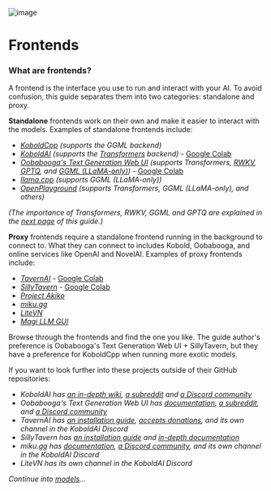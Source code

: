 ![image](https://user-images.githubusercontent.com/55674863/230695241-04ebc080-8fff-4d7e-9e8c-8d5168390150.png)

# Frontends

### What are frontends?

A frontend is the interface you use to run and interact with your AI. To avoid confusion, this guide separates them into two categories: standalone and proxy.

**Standalone** frontends work on their own and make it easier to interact with the models. Examples of standalone frontends include:

- *[KoboldCpp](https://github.com/LostRuins/koboldcpp)* *(supports the GGML backend)*
- *[KoboldAI](https://github.com/KoboldAI/KoboldAI-Client)* *(supports the [Transformers](https://github.com/huggingface/transformers) backend)* - [Google Colab](https://colab.research.google.com/github/KoboldAI/KoboldAI-Client/blob/main/colab/TPU.ipynb)
- *[Oobabooga's Text Generation Web UI](https://github.com/oobabooga/text-generation-webui)* *(supports Transformers, [RWKV](https://github.com/oobabooga/text-generation-webui/blob/main/docs/RWKV-model.md), [GPTQ](https://github.com/oobabooga/text-generation-webui/blob/main/docs/GPTQ-models-(4-bit-mode).md), and [GGML (LLaMA-only)](https://github.com/oobabooga/text-generation-webui/blob/main/docs/llama.cpp-models.md))* - [Google Colab](https://colab.research.google.com/github/oobabooga/AI-Notebooks/blob/main/Colab-TextGen-GPU.ipynb)
- *[llama.cpp](https://github.com/ggerganov/llama.cpp)* *(supports GGML (LLaMA-only))*
- *[OpenPlayground](https://github.com/nat/openplayground)* *(supports Transformers, GGML (LLaMA-only), and others)*

*(The importance of Transformers, RWKV, GGML and GPTQ are explained in the [next page](models.md#what-is-a-backend) of this guide.)*

**Proxy** frontends require a standalone frontend running in the background to connect to. What they can connect to includes Kobold, Oobabooga, and online services like OpenAI and NovelAI. Examples of proxy frontends include:

- *[TavernAI](https://github.com/TavernAI/TavernAI)* - [Google Colab](https://colab.research.google.com/github/TavernAI/TavernAI/blob/main/colab/GPU.ipynb)
- *[SillyTavern](https://github.com/Cohee1207/SillyTavern)* - [Google Colab](https://colab.research.google.com/github/SillyTavern/SillyTavern/blob/main/colab/GPU.ipynb)
- *[Project Akiko](https://github.com/Project-Akiko/Project-Akiko)*
- *[miku.gg](https://github.com/miku-gg/miku)*
- *[LiteVN](https://laika-ch.itch.io/laikas-litevn-ui-for-koboldai)*
- *[Magi LLM GUI](https://github.com/shinomakoi/magi_llm_gui)*

Browse through the frontends and find the one you like. The guide author's preference is Oobabooga's Text Generation Web UI + SillyTavern, but they have a preference for KoboldCpp when running more exotic models.

If you want to look further into these projects outside of their GitHub repositories:

- _KoboldAI has [an in-depth wiki](https://github.com/KoboldAI/KoboldAI-Client/wiki), [a subreddit](https://old.reddit.com/r/KoboldAI/) and [a Discord community](https://discord.gg/XuQWadgU9k)_
- _Oobabooga's Text Generation Web UI has [documentation](https://github.com/oobabooga/text-generation-webui/wiki), [a subreddit](https://old.reddit.com/r/Oobabooga/), and [a Discord community](https://discord.com/invite/u27RhJECcW)_
- _TavernAI has [an installation guide](https://github.com/TavernAI/TavernAI/wiki/How-to-install), [accepts donations](https://boosty.to/tavernai), and its own channel in the KoboldAI Discord_
- _SillyTavern has [an installation guide](https://github.com/SillyTavern/SillyTavern#installation) and [in-depth documentation](https://docs.sillytavern.app/)_
- _miku.gg has [documentation](https://docs.miku.gg/), [a Discord community](https://discord.gg/3XPdpUdGgV), and its own channel in the KoboldAI Discord_
- _LiteVN has its own channel in the KoboldAI Discord_

*Continue into [models](models.md)...*
